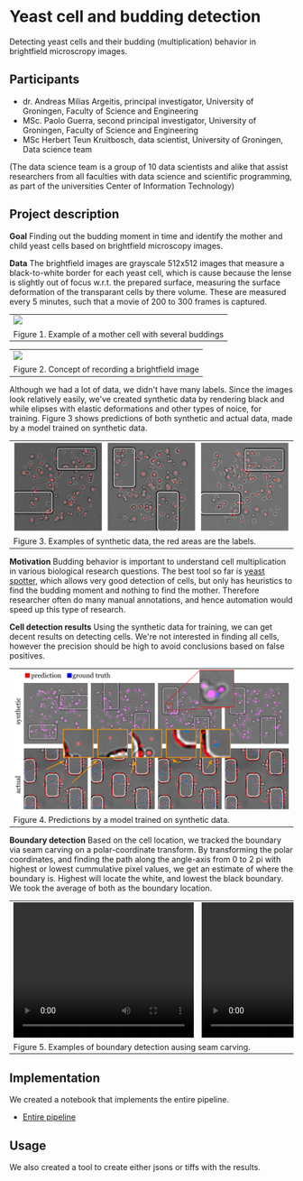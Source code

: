# Yeast cell and budding detection

Detecting yeast cells and their budding (multiplication) behavior in brightfield microscropy images.

## Participants

 * dr. Andreas Milias Argeitis, principal investigator, University of Groningen, Faculty of Science and Engineering
 * MSc. Paolo Guerra, second principal investigator, University of Groningen, Faculty of Science and Engineering
 * MSc Herbert Teun Kruitbosch, data scientist, University of Groningen, Data science team

(The data science team is a group of 10 data scientists and alike that assist researchers from all faculties with data science and scientific programming, as part of the universities Center of Information Technology)

## Project description

**Goal** Finding out the budding moment in time and identify the mother and child yeast cells based on brightfield microscopy images. 

**Data** The brightfield images are grayscale 512x512 images that measure a black-to-white border for each yeast cell, which is cause because the lense is slightly out of focus w.r.t. the prepared surface, measuring the surface deformation of the transparant cells by there volume. These are measured every 5 minutes, such that a movie of 200 to 300 frames is captured. 

<table>
  <tr>	
    <td><img src="images/yeast-movie.gif"/>
  </tr>
  <tr>
    <td>Figure 1. Example of a mother cell with several buddings</td>
  </tr>
</table>

<table>
  <tr>	
    <td><img src="images/brightfield-concept.gif"/>
  </tr>
  <tr>
    <td>Figure 2. Concept of recording a brightfield image</td>
  </tr>
</table>
 
Although we had a lot of data, we didn't have many labels. Since the images look relatively easily, we've created synthetic data by rendering black and while elipses with elastic deformations and other types of noice, for training. Figure 3 shows predictions of both synthetic and actual data, made by a model trained on synthetic data.


<table>
  <tr>	
    <td><img src="images/synthetic-data.png"/>
  </tr>
  <tr>
    <td>Figure 3. Examples of synthetic data, the red areas are the labels.</td>
  </tr>
</table>



 
**Motivation** Budding behavior is important to understand cell multiplication in various biological research questions. The best tool so far is [yeast spotter](https://academic.oup.com/bioinformatics/article/35/21/4525/5490207), which allows very good detection of cells, but only has heuristics to find the budding moment and nothing to find the mother. Therefore researcher often do many manual annotations, and hence automation would speed up this type of research.

**Cell detection results** Using the synthetic data for training, we can get decent results on detecting cells. We're not interested in finding all cells, however the precision should be high to avoid conclusions based on false positives.

<table>
  <tr>	
    <td><img src="images/predictions.png"/>
  </tr>
  <tr>
    <td>Figure 4. Predictions by a model trained on synthetic data.</td>
  </tr>
</table>

**Boundary detection** Based on the cell location, we tracked the boundary via seam carving on a polar-coordinate transform. By transforming the polar coordinates, and finding the path along the angle-axis from 0 to 2 pi with highest or lowest cummulative pixel values, we get an estimate of where the boundary is. Highest will locate the white, and lowest the black boundary. We took the average of both as the boundary location.

<table>
  <tr>	
    <td>
        <video width="320" height="240" controls>
          <source src="images/boundary-example-01.mp4" type="video/mp4">
        </video>
    </td>
    <td>
        <video width="320" height="240" controls>
          <source src="images/boundary-example-02.mp4" type="video/mp4">
        </video>
    </td>
  </tr>
  <tr>
    <td colspan="2">Figure 5. Examples of boundary detection ausing seam carving.</td>
  </tr>
</table>


## Implementation

We created a notebook that implements the entire pipeline.

 * [Entire pipeline](notebooks/aaa.ipynb)


## Usage

We also created a tool to create either jsons or tiffs with the results.

